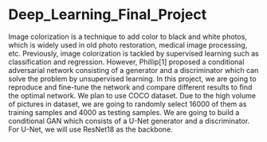 # Deep_Learning_Final_Project
Image colorization is a technique to add color to black and white photos, which is widely used in old photo restoration, medical image processing, etc. Previously, image colorization is tackled by supervised learning such as classification and regression. However, Phillip[1] proposed a conditional adversarial network consisting of a generator and a discriminator which can solve the problem by unsupervised learning. In this project, we are going to reproduce and fine-tune the network and compare different results to find the optimal network.
We plan to use COCO dataset. Due to the high volume of pictures in dataset, we are going to randomly select 16000 of them as training samples and 4000 as testing samples.
We are going to build a conditional GAN which consists of a U-Net generator and a discriminator. For U-Net, we will use ResNet18 as the backbone.
